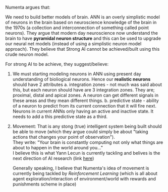 Numenta argues that:

We need to build better models of brain. ANN is an overly simplistic model of neurons in the brain based on neuroscience knowledge of the brain in the 1970s (a collection and interconnection of something called point neurons). They argue that modern day neuroscience now understand the brain to have **pyramidal neuron structure** and this can be used to upgrade our neural net models (instead of using a simplistic neuron model approach). They believe that Strong AI cannot be achieved/built using this crude neuron model.

For strong AI to be achieve, they suggest/believe: 
1. We must starting modeling neurons in ANN using present day understanding of bioliogical neurons. Hence our **realistic neurons** should have 2 attributes
    a. integration zones - not much was said about this, but each neuron should have are 3 integration zones. They are; proximal, distal and apical zones. A neuron can get different signals in these areas and they mean different things.
    b. predictive state - ability of a neuron to predict from its current connection that it will fire next. Neurons in current ANNs only having an active and inactive state. It needs to add a this predictive state as a third.

2. Movement: That is any stong (true) intelligent system being built should be able to move (which they argue could simply be about "taking actions that changes your point of observation").  
   They write:
   "Your brain is constantly computing not only what things are about to happen in the world around 
   you..."  
   I believe this is what Yann Lecun is currently tackling and belives is the next direction of AI
   research (link [here](https://www.technologyreview.com/s/603803/facebooks-ai-chief-machines-could-learn-common-sense-from-video/))

   Generally speaking, I believe that Numenta's idea of movement is currently being tackled by
   *Reinforcement Learning* (which is all about agent exploration/interaction of environment/world with 
   rewards and punishments scheme in place)
